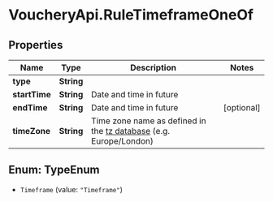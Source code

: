 # VoucheryApi.RuleTimeframeOneOf

## Properties

Name | Type | Description | Notes
------------ | ------------- | ------------- | -------------
**type** | **String** |  | 
**startTime** | **String** | Date and time in future | 
**endTime** | **String** | Date and time in future | [optional] 
**timeZone** | **String** | Time zone name as defined in the [tz database](http://www.iana.org/time-zones) (e.g. Europe/London) | 



## Enum: TypeEnum


* `Timeframe` (value: `"Timeframe"`)




